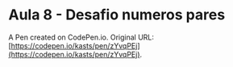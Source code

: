 # Aula 8 - Desafio numeros pares

A Pen created on CodePen.io. Original URL: [https://codepen.io/kasts/pen/zYvqPEj](https://codepen.io/kasts/pen/zYvqPEj).


